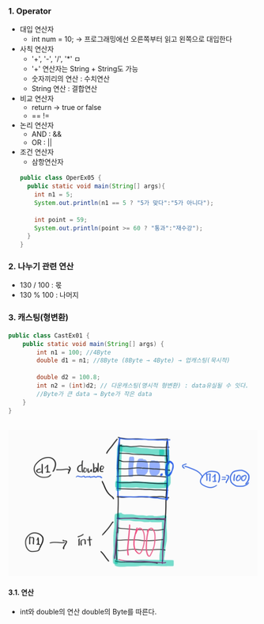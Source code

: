 ### 1. Operator
- 대입 연산자
  - int num = 10; → 프로그래밍에선 오른쪽부터 읽고 왼쪽으로 대입한다
- 사칙 연산자
  - '+', '-', '/', '*' ㅁ
  - '+' 연산자는 String + String도 가능
  - 숫자끼리의 연산 : 수치연산
  - String 연산 : 결합연산  
- 비교 연산자
  - return → true or false
  - == !=
- 논리 연산자
  - AND : &&
  - OR : ||
- 조건 연산자
  - 삼항연산자
  ````java
  public class OperEx05 { 
    public static void main(String[] args){
      int n1 = 5;
      System.out.println(n1 == 5 ? "5가 맞다":"5가 아니다");
        
      int point = 59;
      System.out.println(point >= 60 ? "통과":"재수강");
    }
  }
  ````  
  
### 2. 나누기 관련 연산
- 130 / 100  : 몫
- 130 % 100 : 나머지

### 3. 캐스팅(형변환)
````java
public class CastEx01 { 
    public static void main(String[] args) {
        int n1 = 100; //4Byte
        double d1 = n1; //8Byte (8Byte → 4Byte) → 업캐스팅(묵시적)
      
        double d2 = 100.8;
        int n2 = (int)d2; // 다운캐스팅(명시적 형변환) : data유실될 수 잇다. 
        //Byte가 큰 data → Byte가 작은 data
    }
}
````
</br>![Alt text](../99_img/11_java.png) 

#### 3.1. 연산
- int와 double의 연산 double의 Byte를 따른다.
